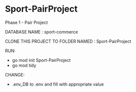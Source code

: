 # Sport-PairProject

Phase 1 - Pair Project

DATABASE NAME : sport-commerce

CLONE THIS PROJECT TO FOLDER NAMED : Sport-PairProject

RUN:

- go mod init Sport-PairProject
- go mod tidy

CHANGE:

- .env_DB to .env and fill with appropriate value
